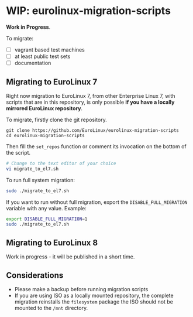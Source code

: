 # WIP: eurolinux-migration-scripts

**Work in Progress**.

To migrate:

- [ ] vagrant based test machines
- [ ] at least public test sets
- [ ] documentation

## Migrating to EuroLinux 7

Right now migration to EuroLinux 7, from other Enterprise Linux 7, with scripts
that are in this repository, is only possible **if you have a locally mirrored
EuroLinux repository**.

To migrate, firstly clone the git repository.

```
git clone https://github.com/EuroLinux/eurolinux-migration-scripts
cd eurolinux-migration-scripts
```

Then fill the `set_repos` function or comment its invocation on the bottom of
the script.

```bash
# Change to the text editor of your choice
vi migrate_to_el7.sh 
```

To run full system migration:

```bash
sudo ./migrate_to_el7.sh
```

If you want to run without full migration, export the `DISABLE_FULL_MIGRATION`
variable with any value. Example:

```bash
export DISABLE_FULL_MIGRATION=1
sudo ./migrate_to_el7.sh
```

## Migrating to EuroLinux 8

Work in progress - it will be published in a short time.

## Considerations

- Please make a backup before running migration scripts
- If you are using ISO as a locally mounted repository, the complete migration
  reinstalls the `filesystem` package the ISO should not be mounted to the
  `/mnt` directory.
